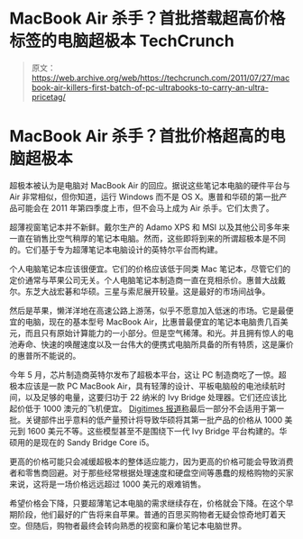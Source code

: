 # MacBook Air 杀手？首批搭载超高价格标签的电脑超极本 TechCrunch

> 原文：<https://web.archive.org/web/https://techcrunch.com/2011/07/27/macbook-air-killers-first-batch-of-pc-ultrabooks-to-carry-an-ultra-pricetag/>

# MacBook Air 杀手？首批价格超高的电脑超极本

超极本被认为是电脑对 MacBook Air 的回应。据说这些笔记本电脑的硬件平台与 Air 非常相似，但你知道，运行 Windows 而不是 OS X。惠普和华硕的第一批产品可能会在 2011 年第四季度上市，但不会马上成为 Air 杀手。它们太贵了。

超薄视窗笔记本并不新鲜。戴尔生产的 Adamo XPS 和 MSI 以及其他公司多年来一直在销售比空气稍厚的笔记本电脑。然而，这些即将到来的所谓超极本是不同的。它们基于专为超薄笔记本电脑设计的英特尔平台而构建。

个人电脑笔记本应该很便宜。它们的价格应该低于同类 Mac 笔记本，尽管它们的定价通常与苹果公司无关。个人电脑笔记本制造商一直在竞相杀价。惠普大战戴尔。东芝大战宏碁和华硕。三星与索尼展开较量。这是最好的市场间战争。

然后是苹果，懒洋洋地在高速公路上游荡，似乎不愿意加入低迷的市场。它是最便宜的电脑，现在的基本型号 MacBook Air，比惠普最便宜的笔记本电脑贵几百美元，而且只有原始计算能力的一小部分。但是空气稀薄。和光。并且拥有惊人的电池寿命、快速的唤醒速度以及一台伟大的便携式电脑所具备的所有特质，这是廉价的惠普所不能说的。

今年 5 月，芯片制造商英特尔发布了超极本平台，这让 PC 制造商吃了一惊。超极本应该是一款 PC MacBook Air，具有轻薄的设计、平板电脑般的电池续航时间，以及足够的电量，这要归功于 22 纳米的 Ivy Bridge 处理器。它们还应该比起价低于 1000 澳元的飞机便宜。 [Digitimes 报道称](https://web.archive.org/web/20230204235157/http://www.digitimes.com/news/a20110726PD224.html)最后一部分不会适用于第一批。关键部件出乎意料的低产量预计将导致华硕将其第一批产品的价格从 1000 美元到 1600 美元不等。这些模型甚至不是围绕下一代 Ivy Bridge 平台构建的。华硕用的是现在的 Sandy Bridge Core i5。

更高的价格可能只会减缓超极本的整体适应能力，因为更高的价格可能会导致消费者和零售商回避。对于那些经常根据处理速度和硬盘空间等愚蠢的规格购物的买家来说，这将是一场价格远远超过 1000 美元的艰难销售。

希望价格会下降，只要超薄笔记本电脑的需求继续存在，价格就会下降。在这个早期阶段，他们最好的广告将来自苹果。普通的百思买购物者无疑会惊奇地盯着天空。但随后，购物者最终会转向熟悉的视窗和廉价笔记本电脑世界。
